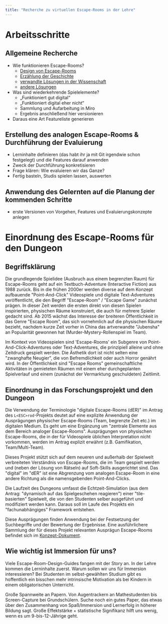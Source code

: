 ```yaml
---
title: "Recherche zu virtuellen Escape-Rooms in der Lehre"
---
```


# Arbeitsschritte

## Allgemeine Recherche

- Wie funktionieren Escape-Rooms?
  - [Design von Escape-Rooms](research_design.md)
  - [Erzählung der Geschichte](research_narrative.md)
  - [verwandte Lösungen in der Wissenschaft](./research_solutions_science.md)
  - [andere Lösungen](./research_solutions_other.md)
- Was sind wiederkehrende Spielelemente?
  - „Funktioniert gut digital“
  - „Funktioniert digital eher nicht“
  - Sammlung und Aufarbeitung in Miro
  - Ergebnis anschließend hier versionieren
- Daraus eine Art Featureliste generieren

## Erstellung des analogen Escape-Rooms & Durchführung der Evaluierung

- Lerninhalte definieren (das habt ihr ja mit Git irgendwie schon festgelegt) und die Features darauf anwenden
- Zweck der Durchführung konkretisieren
- Frage klären: Wie evaluieren wir das Ganze?
- Fertig basteln, Studis spielen lassen, auswerten

## Anwendung des Gelernten auf die Planung der kommenden Schritte

- erste Versionen von Vorgehen, Features und Evaluierungskonzepte anlegen

# Einordnung des Escape-Rooms für den Dungeon

## Begriffsklärung

Die grundlegende Spielidee (Ausbruch aus einem begrenzten Raum) für Escape-Rooms geht auf ein Textbuch-Adventure (Interactive Fiction) aus 1988 zurück. Bis in die frühen 2000er werden diverse auf dem Konzept aufbauende "Point-And-Click" Videospiele und digitale Text-Adventures veröffentlicht, die den Begriff "Escape-Room" / "Escape Game" zunächst prägen. In dieser Zeit werden die ersten direkt von diesen Spielen inspirierten, physischen Räume konstruiert, die auch für mehrere Spieler gedacht sind. Ab 2015 wächst das Interesse der breiteren Öffentlichkeit in das Genre "Escape Room", das sich vornehmlich auf die physischen Räume bezieht, nachdem kurze Zeit vorher in China das artverwandte "Jubensha" an Popularität gewonnen hat (Murder-Mystery-Rollenspiel im Team).

Im Kontext von Videospielen sind 'Escape-Rooms' ein Subgenre von Point-And-Click-Adventures oder Text-Adventures, die prinzipiell alleine und ohne Zeitdruck gespielt werden. Die Ästhetik dort ist nicht selten eine "zwanghafte Neugier", die von Befremdlichkeit oder auch Horror genährt wird. In der Öffentlichkeit sind "Escape Rooms" gemeinschaftliche Aktivitäten in gemieteten Räumen mit einem eher durchgeplanten Spielverlauf und einem (zunächst der Vermarktung geschuldeten) Zeitlimit.

## Einordnung in das Forschungsprojekt und den Dungeon

Die Verwendung der Terminologie "digitale Escape-Rooms (dER)" im Antrag des `L<ESC>rod`-Projekts deutet auf eine explizite Anwendung der Ausprägungen physischer Escape-Rooms (Team, begrenzte Zeit etc.) im digitalen Medium. Es geht um eine Ergänzung um "zentrale Elemente aus dem Bereich analoger Escape-Rooms". Ausprägungen von physischen Escape-Rooms, die in der für Videospiele üblichen Interpretation nicht vorkommen, werden im Antrag explizit erwähnt (z.B. Gamifikation, Team/Multi-Team).

Dieses Projekt stützt sich auf dem neueren und außerhalb der Spielwelt verbreiteten Verständnis von Escape-Rooms, die im Team gespielt werden und (neben der Lösung von Rätseln) auf Soft-Skills ausgerichtet sind. Das "digital" im "dER" ist eine Abgrenzung vom analogen Escape-Room in eine andere Richtung als die namensgebenden Point-And-Clicks.

Die Laufzeit des Dungeons umfasst die Echtzeit-Simulation (aus dem Antrag: "dynamisch auf das Spielgeschehen reagieren") einer "tile-basierten" Spielwelt, die von den Studenten selber ausgeführt und modifiziert werden kann.
Daraus soll im Laufe des Projekts ein "fachunabhängiges" Framework entstehen.

Diese Ausprägungen finden Anwendung bei der Festsetzung der Suchbegriffe und der Bewertung der Ergebnisse.
Eine ausführlichere Sammlung der für dieses Projekt relevanten Ausprägun Escape-Rooms befindet sich im [Konzept-Dokument](./concept.md).

## Wie wichtig ist Immersion für uns?

Viele Escape-Room-Design-Guides fangen mit der Story an. In der Lehre kommen die Lerninhalte zuerst.
Warum sollen wir uns für Immersion interessieren?
Bei Studenten im selbst-gewählten Studium gibt es hoffentlich ein bisschen mehr intrinsische Motivation als bei Kindern in einem obligatorischen Unterricht.

Große Spannweite an Papern. Von Augentrackern an Mathestudenten bis Screen-Capture bei Grundschülern.
Suche noch ein gutes Paper, das etwas über den Zusammenhang von Spaß/Immersion und Lernerfolg in höherer Bildung sagt. Große Effektstärke + statistische Signifikanz hilft uns wenig, wenn es um 9-bis-12-Jährige geht.
